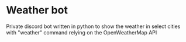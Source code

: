 # Weather bot

Private discord bot written in python to show the weather in select cities with "weather" command relying on the OpenWeatherMap API
